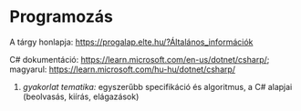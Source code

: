 # Programozás 

A tárgy honlapja: https://progalap.elte.hu/?Általános_információk

C# dokumentáció: https://learn.microsoft.com/en-us/dotnet/csharp/; magyarul: https://learn.microsoft.com/hu-hu/dotnet/csharp/

1. *gyakorlat tematika:* egyszerűbb specifikáció és algoritmus, a C# alapjai (beolvasás, kiírás, elágazások)


